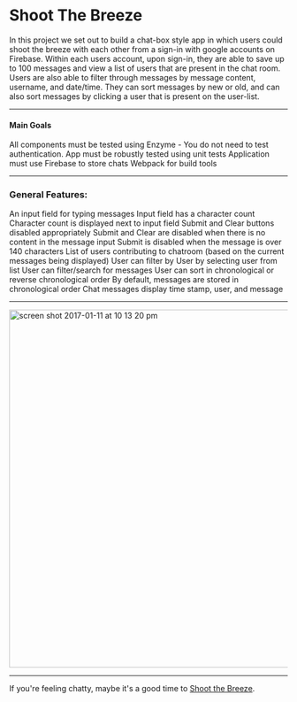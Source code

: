 # Shoot The Breeze

In this project we set out to build a chat-box style app in which users could shoot the breeze with each other from a sign-in with google accounts on Firebase. Within each users account, upon sign-in, they are able to save up to 100 messages and view a list of users that are present in the chat room. Users are also able to filter through messages by message content, username, and date/time. They can sort messages by new or old, and can also sort messages by clicking a user that is present on the user-list. 

---
#### Main Goals

All components must be tested using Enzyme - You do not need to test authentication.
App must be robustly tested using unit tests
Application must use Firebase to store chats
Webpack for build tools

---
### General Features:

An input field for typing messages
Input field has a character count
Character count is displayed next to input field
Submit and Clear buttons disabled appropriately
Submit and Clear are disabled when there is no content in the message input
Submit is disabled when the message is over 140 characters
List of users contributing to chatroom (based on the current messages being displayed)
User can filter by User by selecting user from list
User can filter/search for messages
User can sort in chronological or reverse chronological order
By default, messages are stored in chronological order
Chat messages display time stamp, user, and message

---

<img width="647" alt="screen shot 2017-01-11 at 10 13 20 pm" src="https://cloud.githubusercontent.com/assets/13802107/21877872/6faf42ec-d84b-11e6-9081-d6db113bbe79.png">

---

If you're feeling chatty, maybe it's a good time to [Shoot the Breeze](https://shoot-the-breeze-b2fe6.firebaseapp.com/).
